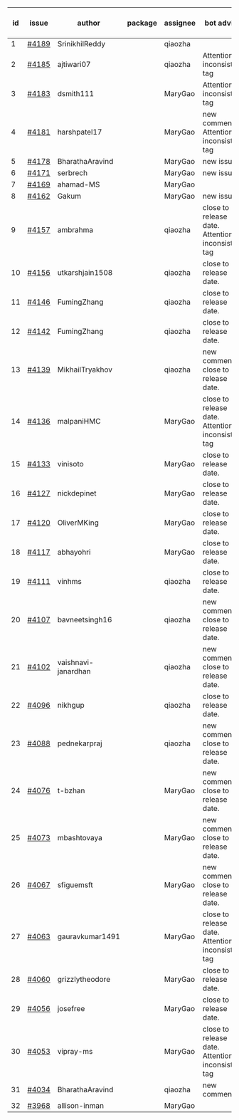 | id | issue | author | package | assignee | bot advice | created date of issue | target release date | date from target |
| ------ | ------ | ------ | ------ | ------ | ------ | ------ | ------ | :-----: |
| 1 | [#4189](https://github.com/Azure/sdk-release-request/issues/4189) | SrinikhilReddy |  | qiaozha |  | 05-23 |  | 0 |
| 2 | [#4185](https://github.com/Azure/sdk-release-request/issues/4185) | ajtiwari07 |  | qiaozha | Attention to inconsistent tag | 05-22 | 06-23 |  |
| 3 | [#4183](https://github.com/Azure/sdk-release-request/issues/4183) | dsmith111 |  | MaryGao | Attention to inconsistent tag | 05-19 | 06-23 |  |
| 4 | [#4181](https://github.com/Azure/sdk-release-request/issues/4181) | harshpatel17 |  | MaryGao | new comment. Attention to inconsistent tag | 05-18 | 06-23 |  |
| 5 | [#4178](https://github.com/Azure/sdk-release-request/issues/4178) | BharathaAravind |  | MaryGao | new issue. | 05-18 | 06-23 |  |
| 6 | [#4171](https://github.com/Azure/sdk-release-request/issues/4171) | serbrech |  | MaryGao | new issue. | 05-18 | 06-23 |  |
| 7 | [#4169](https://github.com/Azure/sdk-release-request/issues/4169) | ahamad-MS |  | MaryGao |  | 05-16 | 06-23 |  |
| 8 | [#4162](https://github.com/Azure/sdk-release-request/issues/4162) | Gakum |  | MaryGao | new issue. | 05-14 | 06-23 |  |
| 9 | [#4157](https://github.com/Azure/sdk-release-request/issues/4157) | ambrahma |  | qiaozha | close to release date.  Attention to inconsistent tag | 05-11 | 05-26 | 2 |
| 10 | [#4156](https://github.com/Azure/sdk-release-request/issues/4156) | utkarshjain1508 |  | qiaozha | close to release date.  | 05-11 | 05-26 | 2 |
| 11 | [#4146](https://github.com/Azure/sdk-release-request/issues/4146) | FumingZhang |  | qiaozha | close to release date.  | 05-08 | 05-26 | 2 |
| 12 | [#4142](https://github.com/Azure/sdk-release-request/issues/4142) | FumingZhang |  | qiaozha | close to release date.  | 05-08 | 05-26 | 2 |
| 13 | [#4139](https://github.com/Azure/sdk-release-request/issues/4139) | MikhailTryakhov |  | qiaozha | new comment. close to release date.  | 05-07 | 05-26 | 2 |
| 14 | [#4136](https://github.com/Azure/sdk-release-request/issues/4136) | malpaniHMC |  | MaryGao | close to release date.  Attention to inconsistent tag | 05-05 | 05-26 | 2 |
| 15 | [#4133](https://github.com/Azure/sdk-release-request/issues/4133) | vinisoto |  | MaryGao | close to release date.  | 05-05 | 05-26 | 2 |
| 16 | [#4127](https://github.com/Azure/sdk-release-request/issues/4127) | nickdepinet |  | MaryGao | close to release date.  | 05-04 | 05-26 | 2 |
| 17 | [#4120](https://github.com/Azure/sdk-release-request/issues/4120) | OliverMKing |  | MaryGao | close to release date.  | 05-01 | 05-26 | 2 |
| 18 | [#4117](https://github.com/Azure/sdk-release-request/issues/4117) | abhayohri |  | MaryGao | close to release date.  | 05-01 | 05-26 | 2 |
| 19 | [#4111](https://github.com/Azure/sdk-release-request/issues/4111) | vinhms |  | qiaozha | close to release date.  | 04-28 | 05-26 | 2 |
| 20 | [#4107](https://github.com/Azure/sdk-release-request/issues/4107) | bavneetsingh16 |  | qiaozha | new comment. close to release date.  | 04-28 | 05-26 | 2 |
| 21 | [#4102](https://github.com/Azure/sdk-release-request/issues/4102) | vaishnavi-janardhan |  | qiaozha | new comment. close to release date.  | 04-27 | 05-26 | 2 |
| 22 | [#4096](https://github.com/Azure/sdk-release-request/issues/4096) | nikhgup |  | qiaozha | close to release date.  | 04-26 | 05-26 | 2 |
| 23 | [#4088](https://github.com/Azure/sdk-release-request/issues/4088) | pednekarpraj |  | qiaozha | new comment. close to release date.  | 04-25 | 05-26 | 2 |
| 24 | [#4076](https://github.com/Azure/sdk-release-request/issues/4076) | t-bzhan |  | MaryGao | new comment. close to release date.  | 04-23 | 05-26 | 2 |
| 25 | [#4073](https://github.com/Azure/sdk-release-request/issues/4073) | mbashtovaya |  | MaryGao | new comment. close to release date.  | 04-21 | 05-26 | 2 |
| 26 | [#4067](https://github.com/Azure/sdk-release-request/issues/4067) | sfiguemsft |  | MaryGao | new comment. close to release date.  | 04-20 | 05-26 | 2 |
| 27 | [#4063](https://github.com/Azure/sdk-release-request/issues/4063) | gauravkumar1491 |  | MaryGao | close to release date.  Attention to inconsistent tag | 04-18 | 05-26 | 2 |
| 28 | [#4060](https://github.com/Azure/sdk-release-request/issues/4060) | grizzlytheodore |  | MaryGao | close to release date.  | 04-18 | 05-26 | 2 |
| 29 | [#4056](https://github.com/Azure/sdk-release-request/issues/4056) | josefree |  | MaryGao | close to release date.  | 04-18 | 05-26 | 2 |
| 30 | [#4053](https://github.com/Azure/sdk-release-request/issues/4053) | vipray-ms |  | MaryGao | close to release date.  Attention to inconsistent tag | 04-17 | 05-26 | 2 |
| 31 | [#4034](https://github.com/Azure/sdk-release-request/issues/4034) | BharathaAravind |  | qiaozha | new comment. | 04-12 | 04-28 |  |
| 32 | [#3968](https://github.com/Azure/sdk-release-request/issues/3968) | allison-inman |  | MaryGao |  | 03-22 | 04-28 |  |
